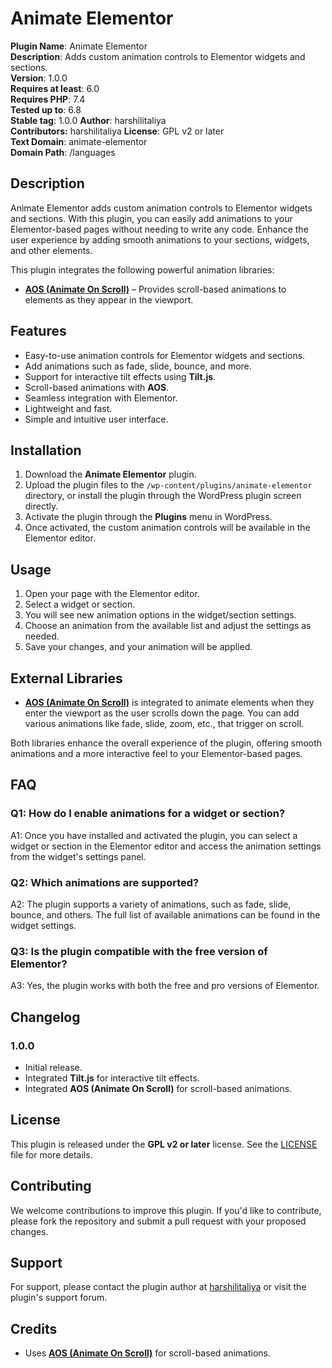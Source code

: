 # Animate Elementor

**Plugin Name**: Animate Elementor  
**Description**: Adds custom animation controls to Elementor widgets and sections.  
**Version**: 1.0.0  
**Requires at least**: 6.0  
**Requires PHP**: 7.4  
**Tested up to**: 6.8  
**Stable tag**: 1.0.0
**Author**: harshilitaliya  
**Contributors:** harshilitaliya
**License**: GPL v2 or later  
**Text Domain**: animate-elementor  
**Domain Path**: /languages  

## Description

Animate Elementor adds custom animation controls to Elementor widgets and sections. With this plugin, you can easily add animations to your Elementor-based pages without needing to write any code. Enhance the user experience by adding smooth animations to your sections, widgets, and other elements.

This plugin integrates the following powerful animation libraries:
- **[AOS (Animate On Scroll)](https://michalsnik.github.io/aos/)**  – Provides scroll-based animations to elements as they appear in the viewport.

## Features

- Easy-to-use animation controls for Elementor widgets and sections.
- Add animations such as fade, slide, bounce, and more.
- Support for interactive tilt effects using **Tilt.js**.
- Scroll-based animations with **AOS**.
- Seamless integration with Elementor.
- Lightweight and fast.
- Simple and intuitive user interface.

## Installation

1. Download the **Animate Elementor** plugin.
2. Upload the plugin files to the `/wp-content/plugins/animate-elementor` directory, or install the plugin through the WordPress plugin screen directly.
3. Activate the plugin through the **Plugins** menu in WordPress.
4. Once activated, the custom animation controls will be available in the Elementor editor.

## Usage

1. Open your page with the Elementor editor.
2. Select a widget or section.
3. You will see new animation options in the widget/section settings.
4. Choose an animation from the available list and adjust the settings as needed.
5. Save your changes, and your animation will be applied.

## External Libraries
- **[AOS (Animate On Scroll)](https://michalsnik.github.io/aos/)** is integrated to animate elements when they enter the viewport as the user scrolls down the page. You can add various animations like fade, slide, zoom, etc., that trigger on scroll.

Both libraries enhance the overall experience of the plugin, offering smooth animations and a more interactive feel to your Elementor-based pages.

## FAQ

### Q1: How do I enable animations for a widget or section?
A1: Once you have installed and activated the plugin, you can select a widget or section in the Elementor editor and access the animation settings from the widget's settings panel.

### Q2: Which animations are supported?
A2: The plugin supports a variety of animations, such as fade, slide, bounce, and others. The full list of available animations can be found in the widget settings.

### Q3: Is the plugin compatible with the free version of Elementor?
A3: Yes, the plugin works with both the free and pro versions of Elementor.

## Changelog

### 1.0.0
- Initial release.
- Integrated **Tilt.js** for interactive tilt effects.
- Integrated **AOS (Animate On Scroll)** for scroll-based animations.

## License

This plugin is released under the **GPL v2 or later** license. See the [LICENSE](https://www.gnu.org/licenses/gpl-2.0.html) file for more details.

## Contributing

We welcome contributions to improve this plugin. If you'd like to contribute, please fork the repository and submit a pull request with your proposed changes.

## Support

For support, please contact the plugin author at [harshilitaliya](mailto:i.harshil8493@gmail.com) or visit the plugin's support forum.

## Credits
- Uses **[AOS (Animate On Scroll)](https://michalsnik.github.io/aos/)** for scroll-based animations.